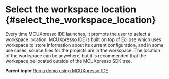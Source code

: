 # Select the workspace location {#select_the_workspace_location}

Every time MCUXpresso IDE launches, it prompts the user to select a workspace location. MCUXpresso IDE is built on top of Eclipse which uses workspace to store information about its current configuration, and in some use cases, source files for the projects are in the workspace. The location of the workspace can be anywhere, but it is recommended that the workspace be located outside of the MCUXpresso SDK tree.

**Parent topic:**[Run a demo using MCUXpresso IDE](../topics/run_a_demo_using_mcuxpresso_ide.md)

